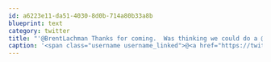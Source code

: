 ```yaml
---
id: a6223e11-da51-4030-8d0b-714a80b33a8b
blueprint: text
category: twitter
title: "'@BrentLachman Thanks for coming.  Was thinking we could do a @dropBox one next week?"
caption: '<span class="username username_linked">@<a href="https://twitter.com/BrentLachman" title="Brent Lachman">BrentLachman</a></span> Thanks for coming.  Was thinking we could do a @dropBox one next week?'
---
```

